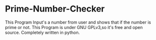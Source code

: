 # Prime-Number-Checker
This Program Input's a number from user and shows that if the number is prime or not.
This Program is under GNU GPLv3,so it's free and open source.
Completely written in python.
